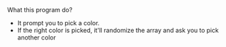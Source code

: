 What this program do?
* It prompt you to pick a color.
* If the right color is picked, it'll randomize the array
and ask you to pick another color
